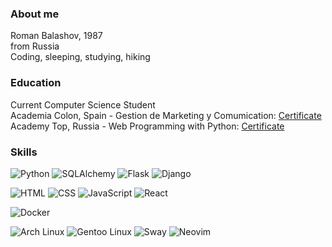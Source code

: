 ### About me  
Roman Balashov, 1987  
from Russia  
Coding, sleeping, studying, hiking

### Education  
Current Computer Science Student  
Academia Colon, Spain - Gestion de Marketing y Comumication: [Certificate](https://ibb.co/hJXcN8dP)    
Academy Top, Russia - Web Programming with Python: [Certificate](https://ibb.co/tMWqhFgb)  

### Skills
![Python](https://img.shields.io/badge/-Python-3776AB?logo=python&logoColor=white&style=for-the-badge)
![SQLAlchemy](https://img.shields.io/badge/-SQLAlchemy-D71F00?logo=sqlalchemy&logoColor=white&style=for-the-badge)
![Flask](https://img.shields.io/badge/Flask-000000?style=for-the-badge&logo=Flask&logoColor=white)
![Django](https://img.shields.io/badge/Django-092E20?style=for-the-badge&logo=django&logoColor=green)

![HTML](https://img.shields.io/badge/-HTML-E34F26?logo=html5&logoColor=white&style=for-the-badge)
![CSS](https://img.shields.io/badge/-CSS-663399?logo=CSS&logoColor=white&style=for-the-badge)
![JavaScript](https://img.shields.io/badge/-JavaScript-F7DF1E?logo=JavaScript&logoColor=black&style=for-the-badge)
![React](https://img.shields.io/badge/-ReactJs-61DAFB?logo=react&logoColor=white&style=for-the-badge)

![Docker](https://img.shields.io/badge/docker-257bd6?style=for-the-badge&logo=docker&logoColor=white)

![Arch Linux](https://img.shields.io/badge/-Arch_Linux-1793D1?logo=archlinux&logoColor=white&style=for-the-badge)
![Gentoo Linux](https://img.shields.io/badge/-Gentoo_linux-54487A?logo=gentoo&logoColor=white&style=for-the-badge)
![Sway](https://img.shields.io/badge/-Sway-3B7A99?logo=sway&logoColor=white&style=for-the-badge)
![Neovim](https://img.shields.io/badge/-Neovim-57A143?logo=neovim&logoColor=white&style=for-the-badge)
